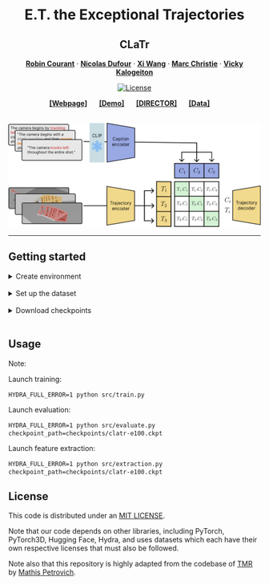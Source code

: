 <div align="center">

# E.T. the Exceptional Trajectories
## CLaTr

<a href="https://robincourant.github.io/info/"><strong>Robin Courant</strong></a>
·
<a href="https://nicolas-dufour.github.io/"><strong>Nicolas Dufour</strong></a>
·
<a href="https://triocrossing.github.io/"><strong>Xi Wang</strong></a>
·
<a href="http://people.irisa.fr/Marc.Christie/"><strong>Marc Christie</strong></a>
·
<a href="https://vicky.kalogeiton.info/"><strong>Vicky Kalogeiton</strong></a>

[![License](https://img.shields.io/badge/License-MIT-green.svg)]()

</div>


<div align="center">
    <a href="https://www.lix.polytechnique.fr/vista/projects/2024_et_courant/" class="button"><b>[Webpage]</b></a> &nbsp;&nbsp;&nbsp;&nbsp;
    <a href="https://huggingface.co/spaces/robin-courant/DIRECTOR-demo" class="button"><b>[Demo]</b></a> &nbsp;&nbsp;&nbsp;&nbsp;
    <a href="https://github.com/robincourant/DIRECTOR" class="button"><b>[DIRECTOR]</b></a> &nbsp;&nbsp;&nbsp;&nbsp;
    <a href="https://github.com/robincourant/the-exceptional-trajectories" class="button"><b>[Data]</b></a> &nbsp;&nbsp;&nbsp;&nbsp;
</div>

<br/>

![Teaser](./assets/clatr.png)

---

## Getting started

<details><summary>Create environment</summary>
&emsp;

Create conda environment:
```
conda create --name clatr python=3.10 -y
conda activate clatr
```

Install dependencies:
```
conda install pytorch pytorch-cuda=12.1 -c pytorch -c nvidia
pip install -r requirements.txt
```
</details>
<br>

<details><summary>Set up the dataset</summary>
&emsp;

Check the data repository [here](https://huggingface.co/datasets/robin-courant/et-data).

First, install `git lfs` by following the instructions [here](https://docs.github.com/en/repositories/working-with-files/managing-large-files/installing-git-large-file-storage).


To get the data, run:
```
cd /PATH/TO/THE/DATASET
git clone https://huggingface.co/datasets/robin-courant/et-data
```

Prepare the dataset (untar archives):
```
cd et-data
sh untar_and_move.sh
```

Then copy or symlink the `et-data` folder in `./data`:
```
cd /PATH/TO/CLaTr
ln -s /PATH/TO/THE/DATASET/et-data ./data
```
</details>
<br>

<details><summary>Download checkpoints</summary>
&emsp;

Run:
```
sh download_checkpoints.sh
```
</details>
<br>

## Usage

Note:

Launch training:
```
HYDRA_FULL_ERROR=1 python src/train.py
```

Launch evaluation:
```
HYDRA_FULL_ERROR=1 python src/evaluate.py checkpoint_path=checkpoints/clatr-e100.ckpt
```

Launch feature extraction:
```
HYDRA_FULL_ERROR=1 python src/extraction.py checkpoint_path=checkpoints/clatr-e100.ckpt
```

## License
This code is distributed under an [MIT LICENSE](LICENSE).

Note that our code depends on other libraries, including PyTorch, PyTorch3D, Hugging Face, Hydra, and uses datasets which each have their own respective licenses that must also be followed.

Note also that this repository is highly adapted from the codebase of [TMR](https://github.com/Mathux/TMR) by [Mathis Petrovich](https://mathis.petrovich.fr/).